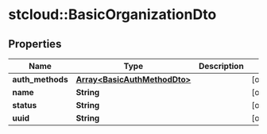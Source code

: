 # stcloud::BasicOrganizationDto

## Properties
Name | Type | Description | Notes
------------ | ------------- | ------------- | -------------
**auth_methods** | [**Array&lt;BasicAuthMethodDto&gt;**](BasicAuthMethodDto.md) |  | [optional] 
**name** | **String** |  | [optional] 
**status** | **String** |  | [optional] 
**uuid** | **String** |  | [optional] 


